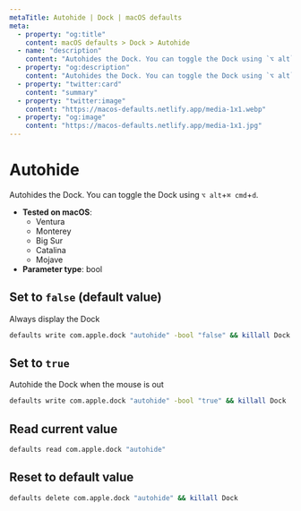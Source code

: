 ```yaml
---
metaTitle: Autohide | Dock | macOS defaults
meta:
  - property: "og:title"
    content: macOS defaults > Dock > Autohide
  - name: "description"
    content: "Autohides the Dock. You can toggle the Dock using `⌥ alt`+`⌘ cmd`+`d`."
  - property: "og:description"
    content: "Autohides the Dock. You can toggle the Dock using `⌥ alt`+`⌘ cmd`+`d`."
  - property: "twitter:card"
    content: "summary"
  - property: "twitter:image"
    content: "https://macos-defaults.netlify.app/media-1x1.webp"
  - property: "og:image"
    content: "https://macos-defaults.netlify.app/media-1x1.jpg"
---
```

# Autohide

Autohides the Dock. You can toggle the Dock using `⌥ alt`+`⌘ cmd`+`d`.

<!-- break lists -->

- **Tested on macOS**:
  * Ventura
  * Monterey
  * Big Sur
  * Catalina
  * Mojave
- **Parameter type**: bool

## Set to `false` (default value)

Always display the Dock

```bash
defaults write com.apple.dock "autohide" -bool "false" && killall Dock
```

## Set to `true`

Autohide the Dock when the mouse is out

```bash
defaults write com.apple.dock "autohide" -bool "true" && killall Dock
```

## Read current value
```bash
defaults read com.apple.dock "autohide"
```

## Reset to default value
```bash
defaults delete com.apple.dock "autohide" && killall Dock
```
